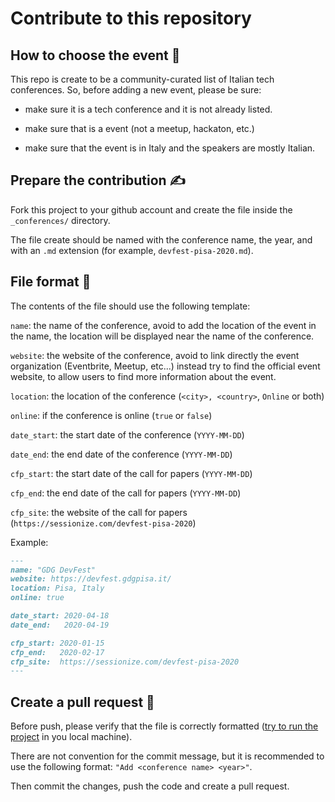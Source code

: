 # Contribute to this repository

## How to choose the event 🧐

This repo is create to be a community-curated list of Italian tech conferences. So, before adding a new event, please be sure:

- make sure it is a tech conference and it is not already listed.

- make sure that is a event (not a meetup, hackaton, etc.)

- make sure that the event is in Italy and the speakers are mostly Italian.

## Prepare the contribution ✍️

Fork this project to your github account and create the file inside the `_conferences/` directory.

The file create should be named with the conference name, the year, and with an `.md` extension (for example, `devfest-pisa-2020.md`).

## File format 📄

The contents of the file should use the following template:

`name`: the name of the conference, avoid to add the location of the event in the name, the location will be displayed near the name of the conference.

`website`: the website of the conference, avoid to link directly the event organization (Eventbrite, Meetup, etc...) instead try to find the official event website, to allow users to find more information about the event.

`location`: the location of the conference (`<city>, <country>`, `Online` or both)

`online`: if the conference is online (`true` or `false`)

`date_start`: the start date of the conference (`YYYY-MM-DD`)

`date_end`: the end date of the conference (`YYYY-MM-DD`)

`cfp_start`: the start date of the call for papers (`YYYY-MM-DD`)

`cfp_end`: the end date of the call for papers (`YYYY-MM-DD`)

`cfp_site`: the website of the call for papers (`https://sessionize.com/devfest-pisa-2020`)

Example:

```markdown
---
name: "GDG DevFest"
website: https://devfest.gdgpisa.it/
location: Pisa, Italy
online: true

date_start: 2020-04-18
date_end:   2020-04-19

cfp_start: 2020-01-15
cfp_end:   2020-02-17
cfp_site:  https://sessionize.com/devfest-pisa-2020
---
```

## Create a pull request 📌

Before push, please verify that the file is correctly formatted ([try to run the project](/README.md#running-locally) in you local machine).

There are not convention for the commit message, but it is recommended to use the following format: `"Add <conference name> <year>"`.

Then commit the changes, push the code and create a pull request.

